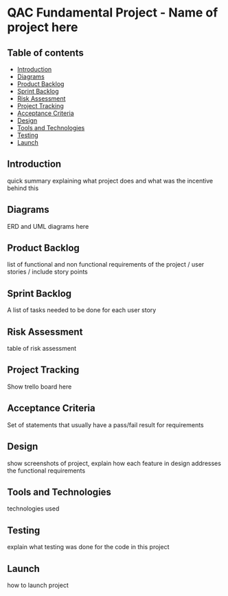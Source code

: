# QAC Fundamental Project - Name of project here

## Table of contents
* [Introduction](#introduction)
* [Diagrams](#diagrams)
* [Product Backlog](#product-backlog)
* [Sprint Backlog](#sprint-backlog)
* [Risk Assessment](#risk-assessment)
* [Project Tracking](#project-tracking)
* [Acceptance Criteria](#acceptance-criteria)
* [Design](#design)
* [Tools and Technologies](#tools-and-technologies)
* [Testing](#testing)
* [Launch](#launch)

## Introduction

quick summary explaining what project does and what was the incentive behind this

## Diagrams

ERD and UML diagrams here

## Product Backlog

list of functional and non functional requirements of the project / user stories / include story points

## Sprint Backlog

A list of tasks needed to be done for each user story

## Risk Assessment

table of risk assessment

## Project Tracking

Show trello board here

## Acceptance Criteria

Set of statements that usually have a pass/fail result for requirements

## Design

show screenshots of project, explain how each feature in design addresses the functional requirements

## Tools and Technologies

technologies used

## Testing

explain what testing was done for the code in this project

## Launch

how to launch project
